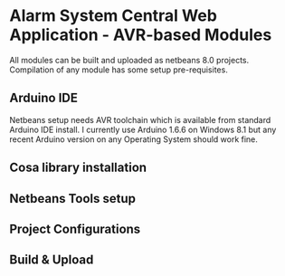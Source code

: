 Alarm System Central Web Application - AVR-based Modules
========================================================

All modules can be built and uploaded as netbeans 8.0 projects.
Compilation of any module has some setup pre-requisites.

Arduino IDE
-----------
Netbeans setup needs AVR toolchain which is available from standard Arduino IDE install.
I currently use Arduino 1.6.6 on Windows 8.1 but any recent Arduino version on any Operating System should work fine.

Cosa library installation
-------------------------


Netbeans Tools setup
----------------------


Project Configurations
----------------------


Build & Upload
----------------------


